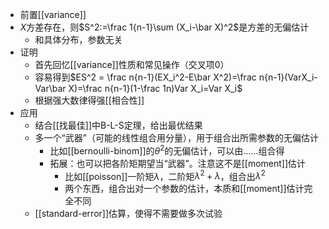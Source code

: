 - 前置[[variance]]
- $X$方差存在，则$S^2:=\frac 1{n-1}\sum (X_i-\bar X)^2$是方差的无偏估计
  - 和具体分布，参数无关
- 证明
  - 首先回忆[[variance]]性质和常见操作（交叉项0）
  - 容易得到$ES^2 = \frac n{n-1}(EX_i^2-E\bar X^2)=\frac n{n-1}(VarX_i-Var\bar X)=\frac n{n-1}(1-\frac 1n)Var X_i=Var X_i$
  - 根据强大数律得强[[相合性]]
- 应用
  - 结合[[找最佳]]中B-L-S定理，给出最优结果
  - 多一个“武器”（可能的线性组合用分量），用于组合出所需参数的无偏估计
    - 比如[[bernoulli-binom]]的$\theta^2$的无偏估计，可以由……组合得
    - 拓展：也可以把各阶矩期望当“武器”。注意这不是[[moment]]估计
      - 比如[[poisson]]一阶矩$\lambda$，二阶矩$\lambda^2+\lambda$，组合出$\lambda^2$
      - 两个东西，组合出对一个参数的估计，本质和[[moment]]估计完全不同
  - [[standard-error]]估算，使得不需要做多次试验